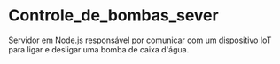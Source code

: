 # Controle_de_bombas_sever
Servidor em Node.js responsável por comunicar com um dispositivo IoT para ligar e desligar uma bomba de caixa d'água. 
